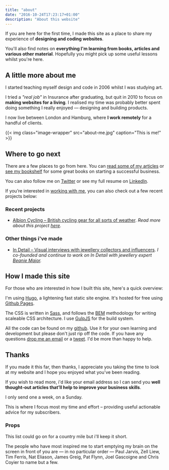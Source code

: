 ```yaml
---
title: "about"
date: "2016-10-24T17:23:17+01:00"
description: "About this website"
---
```


If you are here for the first time, I made this site as a place to share my experience of **designing and coding websites**.

You'll also find notes on **everything I'm learning from books, articles and various other material**. Hopefully you might pick up some useful lessons whilst you're here.

## A little more about me

I started teaching myself design and code in 2006 whilst I was studying art.

I tried a *"real job"* in Insurance after graduating, but quit in 2010 to focus on **making websites for a living**. I realised my time was probably better spent doing something I really enjoyed — designing and building products.

I now live between London and Hamburg, where **I work remotely** for a handful of clients.


{{< img class="image-wrapper" src="about-me.jpg" caption="This is me!" >}}

## Where to go next

There are a few places to go from here. You can [read some of my articles](http://localhost:1313/articles/) or [see my bookshelf](http://localhost:1313/reading/) for some great books on starting a successful business.

You can also follow me on [Twitter](https://twitter.com/harrycresswell) or see my full resume on [LinkedIn](https://uk.linkedin.com/in/harrycresswell
).

If you’re interested in [working with me](http://localhost:1313/design-consulting/), you can also check out a few recent projects below:

### Recent projects

- [Albion Cycling – British cycling gear for all sorts of weather](http://www.albioncycling.com/). *Read more about this project [here](Http://www.com).*


### Other things i've made

- [In Detail – Visual interviews with jewellery collectors and influencers](https://indtl.com/). *I co-founded and continue to work on In Detail with jewellery expert [Beanie Major](http://blake-ldn.com/journal/2016/11/8/blake-woman-beanie-major).*


## How I made this site

For those who are interested in how I built this site, here's a quick overview:

I'm using [Hugo](https://gohugo.io/), a lightening fast static site engine. It's hosted for free using [Github Pages](https://pages.github.com/).

The CSS is written in [Sass](http://sass-lang.com/), and follows the [BEM](https://css-tricks.com/bem-101/) methodology for writing scaleable CSS architecture. I use [GulpJS](http://gulpjs.com/) for the build system.

All the code can be found on my [github](https://github.com/harrycresswell/hc). Use it for your own learning and development but please don't just rip off the code. If you have any questions [drop me an email](mailto:studio@harrycresswell.com) or a [tweet](https://twitter.com/harrycresswell). I'd be more than happy to help.

## Thanks

If you made it this far, then thanks, I appreciate you taking the time to look at my website and I hope you enjoyed what you've been reading.

If you wish to read more, i'd like your email address so I can send you **well thought-out articles that’ll help to improve your business skills**.

I only send one a week, on a Sunday.

This is where I focus most my time and effort – providing useful actionable advice for my subscribers.


### Props

This list could go on for a country mile but i'll keep it short.

The people who have most inspired me to start emptying my brain on the screen in front of you are — in no particular order — Paul Jarvis, Zell Liew, Tim Ferris, Nat Eliason, James Greig, Pat Flynn, Joel Gascoigne and Chris Coyier to name but a few.
